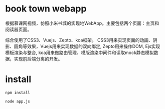 # book town webapp

根据慕课网视频，仿照小米书城的实现地WebApp。主要包括两个页面：主页和阅读器页面。

综合使用了CSS3、Vuejs、Zepto、koa框架。 CSS3用来实现页面的动画、阴影、圆角等效果，Vuejs用来实现数据的双向绑定, Zepto用来操作DOM, Ejs实现模板渲染与整合, koa用来做路由管理、模版渲染中间件和读取mock静态模拟数据，实现前后端分离的开发。

# install
```
npm install

node app.js
```
